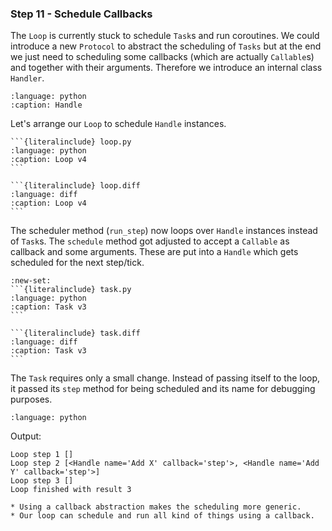 ### Step 11 - Schedule Callbacks

The `Loop` is currently stuck to schedule `Task`s and run coroutines.
We could introduce a new `Protocol` to abstract the scheduling of `Tasks` but
at the end we just need to scheduling some callbacks (which are actually
`Callable`s) and together with their arguments. Therefore we introduce an
internal class `Handler`.

```{literalinclude} handle.py
:language: python
:caption: Handle
```

Let's arrange our `Loop` to schedule `Handle` instances.

````{tab} Source
```{literalinclude} loop.py
:language: python
:caption: Loop v4
```
````
````{tab} Diff
```{literalinclude} loop.diff
:language: diff
:caption: Loop v4
```
````

The scheduler method (`run_step`) now loops over `Handle` instances instead of
`Task`s. The `schedule` method got adjusted to accept a `Callable` as callback
and some arguments. These are put into a `Handle` which gets scheduled for the
next step/tick.

````{tab} Source
:new-set:
```{literalinclude} task.py
:language: python
:caption: Task v3
```
````
````{tab} Diff
```{literalinclude} task.diff
:language: diff
:caption: Task v3
```
````

The `Task` requires only a small change. Instead of passing itself to the loop,
it passed its `step` method for being scheduled and its name for debugging
purposes.

```{literalinclude} step11.py
:language: python
```

Output:

```
Loop step 1 []
Loop step 2 [<Handle name='Add X' callback='step'>, <Handle name='Add Y' callback='step'>]
Loop step 3 []
Loop finished with result 3
```

```{admonition} Summary
* Using a callback abstraction makes the scheduling more generic.
* Our loop can schedule and run all kind of things using a callback.
```

